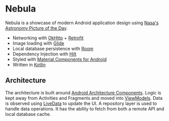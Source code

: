 # Nebula

Nebula is a showcase of modern Android application design using [Nasa's Astronomy Picture of the Day](https://apod.nasa.gov/apod/astropix.html).

- Networking with [OkHttp](https://square.github.io/okhttp/) + [Retrofit](https://square.github.io/retrofit/)
- Image loading with [Glide](https://bumptech.github.io/glide/)
- Local database persistence with [Room](https://developer.android.com/topic/libraries/architecture/room)
- Dependency Injection with [Hilt](https://dagger.dev/hilt/)
- Styled with [Material Components for Android](https://github.com/material-components/material-components-android)
- Written in [Kotlin](https://kotlinlang.org/)

## Architecture

The architecture is built around [Android Architecture Components](https://developer.android.com/topic/libraries/architecture/). Logic is kept away from Activities and Fragments and moved into [ViewModels](https://developer.android.com/topic/libraries/architecture/viewmodel). Data is observed using [LiveData](https://developer.android.com/topic/libraries/architecture/livedata) to update the UI. A repository layer is used to handle data operations. It has the ability to fetch from both a remote API and local database cache.
